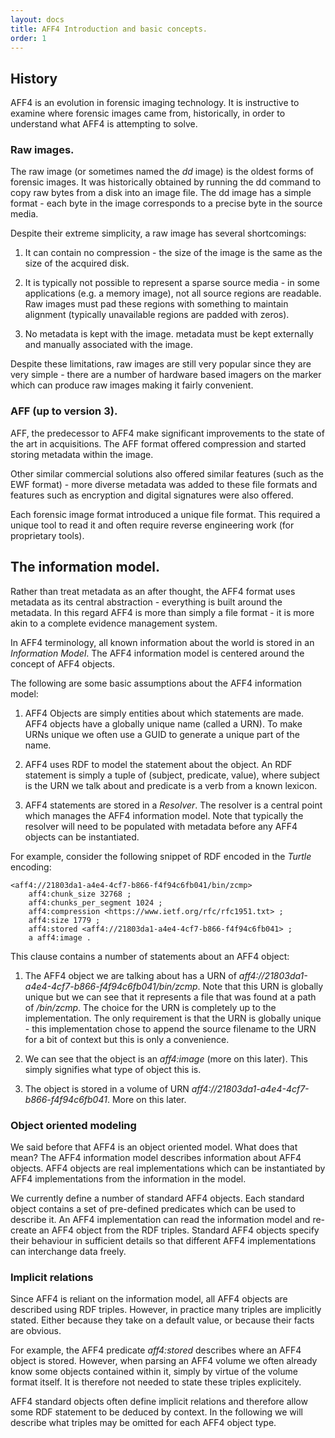 ```yaml
---
layout: docs
title: AFF4 Introduction and basic concepts.
order: 1
---
```


## History

AFF4 is an evolution in forensic imaging technology. It is instructive to
examine where forensic images came from, historically, in order to understand
what AFF4 is attempting to solve.

### Raw images.

The raw image (or sometimes named the *dd* image) is the oldest forms of
forensic images. It was historically obtained by running the dd command to copy
raw bytes from a disk into an image file. The dd image has a simple format -
each byte in the image corresponds to a precise byte in the source media.

Despite their extreme simplicity, a raw image has several shortcomings:

1. It can contain no compression - the size of the image is the same as the size
of the acquired disk.

2. It is typically not possible to represent a sparse source media - in some
applications (e.g. a memory image), not all source regions are readable. Raw
images must pad these regions with something to maintain alignment (typically
unavailable regions are padded with zeros).

3. No metadata is kept with the image. metadata must be kept externally and
manually associated with the image.

Despite these limitations, raw images are still very popular since they are very
simple - there are a number of hardware based imagers on the marker which can
produce raw images making it fairly convenient.

### AFF (up to version 3).

AFF, the predecessor to AFF4 make significant improvements to the state of the
art in acquisitions. The AFF format offered compression and started storing
metadata within the image.

Other similar commercial solutions also offered similar features (such as the
EWF format) - more diverse metadata was added to these file formats and features
such as encryption and digital signatures were also offered.

Each forensic image format introduced a unique file format. This required a
unique tool to read it and often require reverse engineering work (for
proprietary tools).


## The information model.

Rather than treat metadata as an after thought, the AFF4 format uses metadata as
its central abstraction - everything is built around the metadata. In this
regard AFF4 is more than simply a file format - it is more akin to a complete
evidence management system.

In AFF4 terminology, all known information about the world is stored in an
*Information Model*. The AFF4 information model is centered around the concept
of AFF4 objects.

The following are some basic assumptions about the AFF4 information model:

1. AFF4 Objects are simply entities about which statements are made. AFF4
objects have a globally unique name (called a URN). To make URNs unique we often
use a GUID to generate a unique part of the name.

2. AFF4 uses RDF to model the statement about the object. An RDF statement is
simply a tuple of (subject, predicate, value), where subject is the URN we talk
about and predicate is a verb from a known lexicon.

3. AFF4 statements are stored in a *Resolver*. The resolver is a central point
which manages the AFF4 information model. Note that typically the resolver will
need to be populated with metadata before any AFF4 objects can be instantiated.

For example, consider the following snippet of RDF encoded in the *Turtle*
encoding:

```turtle
<aff4://21803da1-a4e4-4cf7-b866-f4f94c6fb041/bin/zcmp>
    aff4:chunk_size 32768 ;
    aff4:chunks_per_segment 1024 ;
    aff4:compression <https://www.ietf.org/rfc/rfc1951.txt> ;
    aff4:size 1779 ;
    aff4:stored <aff4://21803da1-a4e4-4cf7-b866-f4f94c6fb041> ;
    a aff4:image .
```

This clause contains a number of statements about an AFF4 object:

1. The AFF4 object we are talking about has a URN of
*aff4://21803da1-a4e4-4cf7-b866-f4f94c6fb041/bin/zcmp*. Note that this URN is
globally unique but we can see that it represents a file that was found at a
path of */bin/zcmp*.  The choice for the URN is completely up to the
implementation. The only requirement is that the URN is globally unique - this
implementation chose to append the source filename to the URN for a bit of
context but this is only a convenience.

2. We can see that the object is an *aff4:image* (more on this later). This
simply signifies what type of object this is.

3. The object is stored in a volume of URN
*aff4://21803da1-a4e4-4cf7-b866-f4f94c6fb041*. More on this later.

### Object oriented modeling

We said before that AFF4 is an object oriented model. What does that mean? The
AFF4 information model describes information about AFF4 objects. AFF4 objects
are real implementations which can be instantiated by AFF4 implementations from
the information in the model.

We currently define a number of standard AFF4 objects. Each standard object
contains a set of pre-defined predicates which can be used to describe it. An
AFF4 implementation can read the information model and re-create an AFF4 object
from the RDF triples. Standard AFF4 objects specify their behaviour in
sufficient details so that different AFF4 implementations can interchange data
freely.

### Implicit relations

Since AFF4 is reliant on the information model, all AFF4 objects are described
using RDF triples. However, in practice many triples are implicitly
stated. Either because they take on a default value, or because their facts are
obvious.

For example, the AFF4 predicate *aff4:stored* describes where an AFF4 object is
stored. However, when parsing an AFF4 volume we often already know some objects
contained within it, simply by virtue of the volume format itself. It is
therefore not needed to state these triples explicitely.

AFF4 standard objects often define implicit relations and therefore allow some
RDF statement to be deduced by context. In the following we will describe what
triples may be omitted for each AFF4 object type.